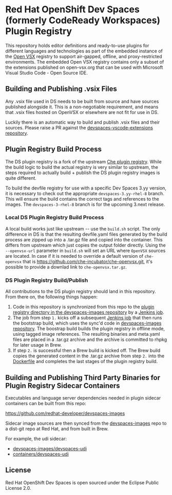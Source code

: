 # Red Hat OpenShift Dev Spaces (formerly CodeReady Workspaces) Plugin Registry

This repository holds editor definitions and ready-to-use plugins for different languages and technologies as part of the embedded instance of the [Open VSX](https://open-vsx.org/about) registry to support air-gapped, offline, and proxy-restricted environments. The embedded Open VSX registry contains only a subset of the extensions published on open-vsx.org that can be used with Microsoft Visual Studio Code - Open Source IDE.

## Building and Publishing .vsix Files

Any .vsix file used in DS needs to be built from source and have sources published alongside it. This is a non-negotiable requirement, and means that .vsix files hosted on OpenVSX or elsewhere are not fit for use in DS.

Luckily there is an automatic way to build and publish .vsix files and their sources. Please raise a PR against the [devspaces-vscode-extensions repository](https://github.com/redhat-developer/devspaces-vscode-extensions).

## Plugin Registry Build Process
The DS plugin registry is a fork of the upstream [Che plugin registry](https://github.com/eclipse-che/che-plugin-registry). While the build logic to build the actual registry is very similar to upstream, the steps required to actually build + publish the DS plugin registry images is quite different.

To build the devfile registry for use with a specific Dev Spaces 3.yy version, it is necessary to check out the  appropriate `devspaces-3.yy-rhel-8` branch. This will ensure the build contains the correct tags and references to the images. The `devspaces-3-rhel-8` branch is for the upcoming 3.next release.

### Local DS Plugin Registry Build Process
A local build works just like upstream -- use the `build.sh` script. The only difference in DS is that the resulting devfile.yaml files generated by the build process are zipped up into a .tar.gz file and copied into the container. This differs from upstream which just copies the output folder directly.
Using the `--openvsx-url` parameter in `build.sh` will set an URL where `OpenVSX` sources are located. In case if it is needed to override a default version of `che-openvsx` that is https://github.com/che-incubator/che-openvsx.git, it's possible to provide a downlad link to `che-openvsx.tar.gz`.

### DS Plugin Registry Build/Publish
All contributions to the DS plugin registry should land in this repository. From there on, the following things happen:
1. Code in this repository is synchronized from this repo to the [plugin registry directory in the devspaces-images repository](https://github.com/redhat-developer/devspaces-images/tree/devspaces-3-rhel-8/devspaces-pluginregistry) by a [Jenkins job](https://main-jenkins-csb-crwqe.apps.ocp-c1.prod.psi.redhat.com/job/DS_CI/job/pluginregistry_3.x).
2. The job from step `1.` kicks off a subsequent [Jenkins job](https://main-jenkins-csb-crwqe.apps.ocp-c1.prod.psi.redhat.com/job/DS_CI/job/sync-to-downstream_2.x) that then runs the bootstrap build, which uses the sync'd code in [devspaces-images repository](https://github.com/redhat-developer/devspaces-images/tree/devspaces-3-rhel-8/devspaces-pluginregistry). The boostrap build builds the plugin registry in offline mode, using tagged image references. The resulting binaries and meta.yaml files are placed in a .tar.gz archive and the archive is committed to rhpkg for later usage in Brew.
3. If step `2.` is successful then a Brew build is kicked off. The Brew build copies the generated content in the .tar.gz archive from step `2.` into the [Dockerfile](https://github.com/redhat-developer/devspaces/blob/devspaces-3-rhel-8/dependencies/che-plugin-registry/build/dockerfiles/Dockerfile) and completes the last stages of the plugin registry build.

## Building and Publishing Third Party Binaries for Plugin Registry Sidecar Containers

Executables and language server dependencies needed in plugin sidecar containers can be built from this repo:

https://github.com/redhat-developer/devspaces-images

Sidecar image sources are then synced from the [devspaces-images](https://github.com/redhat-developer/devspaces-images) repo to a dist-git repo at Red Hat, and from built in Brew. 

For example, the udi sidecar: 

* [devspaces-images/devspaces-udi](https://github.com/redhat-developer/devspaces-images/tree/devspaces-3-rhel-8/devspacesudi)
* [containers/devspaces-udi](http://pkgs.devel.redhat.com/cgit/containers/devspaces-udi/tree/sources?h=devspaces-3-rhel-8)

## License

Red Hat OpenShift Dev Spaces is open sourced under the Eclipse Public License 2.0.

